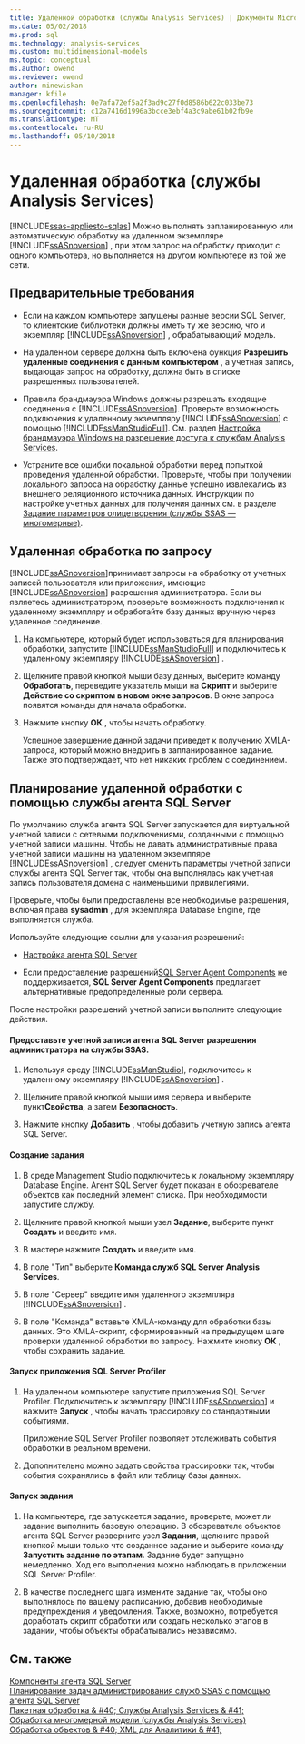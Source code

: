 ```yaml
---
title: Удаленной обработки (службы Analysis Services) | Документы Microsoft
ms.date: 05/02/2018
ms.prod: sql
ms.technology: analysis-services
ms.custom: multidimensional-models
ms.topic: conceptual
ms.author: owend
ms.reviewer: owend
author: minewiskan
manager: kfile
ms.openlocfilehash: 0e7afa72ef5a2f3ad9c27f0d8586b622c033be73
ms.sourcegitcommit: c12a7416d1996a3bcce3ebf4a3c9abe61b02fb9e
ms.translationtype: MT
ms.contentlocale: ru-RU
ms.lasthandoff: 05/10/2018
---
```

# <a name="remote-processing-analysis-services"></a>Удаленная обработка (службы Analysis Services)
[!INCLUDE[ssas-appliesto-sqlas](../../includes/ssas-appliesto-sqlas.md)]
  Можно выполнять запланированную или автоматическую обработку на удаленном экземпляре [!INCLUDE[ssASnoversion](../../includes/ssasnoversion-md.md)] , при этом запрос на обработку приходит с одного компьютера, но выполняется на другом компьютере из той же сети.  
  
## <a name="prerequisites"></a>Предварительные требования  
  
-   Если на каждом компьютере запущены разные версии SQL Server, то клиентские библиотеки должны иметь ту же версию, что и экземпляр [!INCLUDE[ssASnoversion](../../includes/ssasnoversion-md.md)] , обрабатывающий модель.
  
-   На удаленном сервере должна быть включена функция **Разрешить удаленные соединения с данным компьютером** , а учетная запись, выдающая запрос на обработку, должна быть в списке разрешенных пользователей.  
  
-   Правила брандмауэра Windows должны разрешать входящие соединения с [!INCLUDE[ssASnoversion](../../includes/ssasnoversion-md.md)]. Проверьте возможность подключения к удаленному экземпляру [!INCLUDE[ssASnoversion](../../includes/ssasnoversion-md.md)] с помощью [!INCLUDE[ssManStudioFull](../../includes/ssmanstudiofull-md.md)]. См. раздел [Настройка брандмауэра Windows на разрешение доступа к службам Analysis Services](../../analysis-services/instances/configure-the-windows-firewall-to-allow-analysis-services-access.md).  
  
-   Устраните все ошибки локальной обработки перед попыткой проведения удаленной обработки. Проверьте, чтобы при получении локального запроса на обработку данные успешно извлекались из внешнего реляционного источника данных. Инструкции по настройке учетных данных для получения данных см. в разделе [Задание параметров олицетворения (службы SSAS — многомерные)](../../analysis-services/multidimensional-models/set-impersonation-options-ssas-multidimensional.md).  
  
## <a name="on-demand-remote-processing"></a>Удаленная обработка по запросу  
 [!INCLUDE[ssASnoversion](../../includes/ssasnoversion-md.md)]принимает запросы на обработку от учетных записей пользователя или приложения, имеющие [!INCLUDE[ssASnoversion](../../includes/ssasnoversion-md.md)] разрешения администратора. Если вы являетесь администратором, проверьте возможность подключения к удаленному экземпляру и обработайте базу данных вручную через удаленное соединение.  
  
1.  На компьютере, который будет использоваться для планирования обработки, запустите [!INCLUDE[ssManStudioFull](../../includes/ssmanstudiofull-md.md)] и подключитесь к удаленному экземпляру [!INCLUDE[ssASnoversion](../../includes/ssasnoversion-md.md)] .  
  
2.  Щелкните правой кнопкой мыши базу данных, выберите команду **Обработать**, переведите указатель мыши на **Скрипт** и выберите **Действие со скриптом в новом окне запросов**. В окне запроса появятся команды для начала обработки.  
  
3.  Нажмите кнопку **ОК** , чтобы начать обработку.  
  
     Успешное завершение данной задачи приведет к получению XMLA-запроса, который можно внедрить в запланированное задание. Также это подтверждает, что нет никаких проблем с соединением.  
  
## <a name="schedule-remote-processing-using-sql-server-agent-service"></a>Планирование удаленной обработки с помощью службы агента SQL Server  
 По умолчанию служба агента SQL Server запускается для виртуальной учетной записи с сетевыми подключениями, созданными с помощью учетной записи машины. Чтобы не давать административные права учетной записи машины на удаленном экземпляре [!INCLUDE[ssASnoversion](../../includes/ssasnoversion-md.md)] , следует сменить параметры учетной записи службы агента SQL Server так, чтобы она выполнялась как учетная запись пользователя домена с наименьшими привилегиями.  
  
 Проверьте, чтобы были предоставлены все необходимые разрешения, включая права **sysadmin** , для экземпляра Database Engine, где выполняется служба.  
  
 Используйте следующие ссылки для указания разрешений:  
  
-   [Настройка агента SQL Server](http://msdn.microsoft.com/library/2e361a62-9e92-4fcd-80d7-d6960f127900)  
  
-   Если предоставление разрешений[SQL Server Agent Components](http://msdn.microsoft.com/library/8d1dc600-aabb-416f-b3af-fbc9fccfd0ec) не поддерживается, **SQL Server Agent Components** предлагает альтернативные предопределенные роли сервера.  
  
 После настройки разрешений учетной записи выполните следующие действия.  
  
#### <a name="grant-the-sql-server-agent-account-administrator-permission-on-ssas"></a>Предоставьте учетной записи агента SQL Server разрешения администратора на службы SSAS.  
  
1.  Используя среду [!INCLUDE[ssManStudio](../../includes/ssmanstudio-md.md)], подключитесь к удаленному экземпляру [!INCLUDE[ssASnoversion](../../includes/ssasnoversion-md.md)] .  
  
2.  Щелкните правой кнопкой мыши имя сервера и выберите пункт**Свойства**, а затем **Безопасность**.  
  
3.  Нажмите кнопку **Добавить** , чтобы добавить учетную запись агента SQL Server.  
  
#### <a name="create-the-job"></a>Создание задания  
  
1.  В среде Management Studio подключитесь к локальному экземпляру Database Engine. Агент SQL Server будет показан в обозревателе объектов как последний элемент списка. При необходимости запустите службу.  
  
2.  Щелкните правой кнопкой мыши узел **Задание**, выберите пункт **Создать** и введите имя.  
  
3.  В мастере нажмите **Создать** и введите имя.  
  
4.  В поле "Тип" выберите **Команда служб SQL Server Analysis Services**.  
  
5.  В поле "Сервер" введите имя удаленного экземпляра [!INCLUDE[ssASnoversion](../../includes/ssasnoversion-md.md)] .  
  
6.  В поле "Команда" вставьте XMLA-команду для обработки базы данных. Это XMLA-скрипт, сформированный на предыдущем шаге проверки удаленной обработки по запросу. Нажмите кнопку **ОК** , чтобы сохранить задание.  
  
#### <a name="start-sql-server-profiler"></a>Запуск приложения SQL Server Profiler  
  
1.  На удаленном компьютере запустите приложения SQL Server Profiler. Подключитесь к экземпляру [!INCLUDE[ssASnoversion](../../includes/ssasnoversion-md.md)] и нажмите **Запуск** , чтобы начать трассировку со стандартными событиями.  
  
     Приложение SQL Server Profiler позволяет отслеживать события обработки в реальном времени.  
  
2.  Дополнительно можно задать свойства трассировки так, чтобы события сохранялись в файл или таблицу базы данных.  
  
#### <a name="run-the-job"></a>Запуск задания  
  
1.  На компьютере, где запускается задание, проверьте, может ли задание выполнить базовую операцию. В обозревателе объектов агента SQL Server разверните узел **Задания**, щелкните правой кнопкой мыши только что созданное задание и выберите команду **Запустить задание по этапам**. Задание будет запущено немедленно. Ход его выполнения можно наблюдать в приложении SQL Server Profiler.  
  
2.  В качестве последнего шага измените задание так, чтобы оно выполнялось по вашему расписанию, добавив необходимые предупреждения и уведомления. Также, возможно, потребуется доработать скрипт обработки или создать несколько этапов в задании, чтобы объекты обрабатывались независимо.  
  
## <a name="see-also"></a>См. также  
 [Компоненты агента SQL Server](http://msdn.microsoft.com/library/8d1dc600-aabb-416f-b3af-fbc9fccfd0ec)   
 [Планирование задач администрирования служб SSAS с помощью агента SQL Server](../../analysis-services/instances/schedule-ssas-administrative-tasks-with-sql-server-agent.md)   
 [Пакетная обработка & #40; Службы Analysis Services & #41;](../../analysis-services/multidimensional-models/batch-processing-analysis-services.md)   
 [Обработка многомерной модели (службы Analysis Services)](../../analysis-services/multidimensional-models/processing-a-multidimensional-model-analysis-services.md)   
 [Обработка объектов & #40; XML для Аналитики & #41;](../../analysis-services/multidimensional-models-scripting-language-assl-xmla/processing-objects-xmla.md)  
  
  
